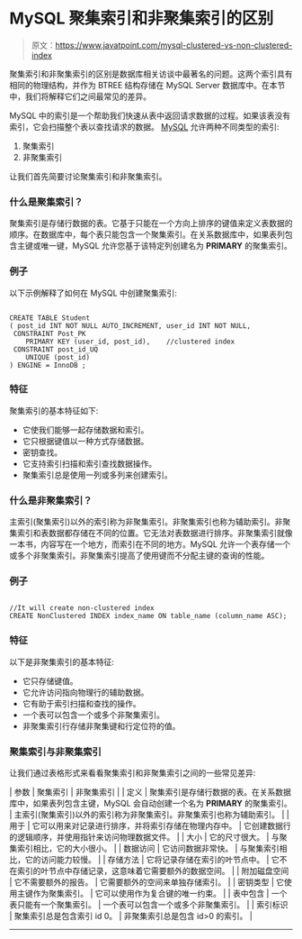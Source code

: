 # MySQL 聚集索引和非聚集索引的区别

> 原文：<https://www.javatpoint.com/mysql-clustered-vs-non-clustered-index>

聚集索引和非聚集索引的区别是数据库相关访谈中最著名的问题。这两个索引具有相同的物理结构，并作为 BTREE 结构存储在 MySQL Server 数据库中。在本节中，我们将解释它们之间最常见的差异。

MySQL 中的索引是一个帮助我们快速从表中返回请求数据的过程。如果该表没有索引，它会扫描整个表以查找请求的数据。 [MySQL](https://www.javatpoint.com/mysql-tutorial) 允许两种不同类型的索引:

1.  聚集索引
2.  非聚集索引

让我们首先简要讨论聚集索引和非聚集索引。

### 什么是聚集索引？

聚集索引是存储行数据的表。它基于只能在一个方向上排序的键值来定义表数据的顺序。在数据库中，每个表只能包含一个聚集索引。在关系数据库中，如果表列包含主键或唯一键，MySQL 允许您基于该特定列创建名为 **PRIMARY** 的聚集索引。

### 例子

以下示例解释了如何在 MySQL 中创建聚集索引:

```

CREATE TABLE Student
( post_id INT NOT NULL AUTO_INCREMENT, user_id INT NOT NULL,
 CONSTRAINT Post_PK
    PRIMARY KEY (user_id, post_id),    //clustered index
 CONSTRAINT post_id_UQ
    UNIQUE (post_id)             
) ENGINE = InnoDB ;

```

### 特征

聚集索引的基本特征如下:

*   它使我们能够一起存储数据和索引。
*   它只根据键值以一种方式存储数据。
*   密钥查找。
*   它支持索引扫描和索引查找数据操作。
*   聚集索引总是使用一列或多列来创建索引。

### 什么是非聚集索引？

主索引(聚集索引)以外的索引称为非聚集索引。非聚集索引也称为辅助索引。非聚集索引和表数据都存储在不同的位置。它无法对表数据进行排序。非聚集索引就像一本书，内容写在一个地方，而索引在不同的地方。MySQL 允许一个表存储一个或多个非聚集索引。非聚集索引提高了使用键而不分配主键的查询的性能。

### 例子

```

//It will create non-clustered index
CREATE NonClustered INDEX index_name ON table_name (column_name ASC);

```

### 特征

以下是非聚集索引的基本特征:

*   它只存储键值。
*   它允许访问指向物理行的辅助数据。
*   它有助于索引扫描和查找的操作。
*   一个表可以包含一个或多个非聚集索引。
*   非聚集索引行存储非聚集键和行定位符的值。

### 聚集索引与非聚集索引

让我们通过表格形式来看看聚集索引和非聚集索引之间的一些常见差异:

| 参数 | 聚集索引 | 非聚集索引 |
| 定义 | 聚集索引是存储行数据的表。在关系数据库中，如果表列包含主键，MySQL 会自动创建一个名为 **PRIMARY** 的聚集索引。 | 主索引(聚集索引)以外的索引称为非聚集索引。非聚集索引也称为辅助索引。 |
| 用于 | 它可以用来对记录进行排序，并将索引存储在物理内存中。 | 它创建数据行的逻辑顺序，并使用指针来访问物理数据文件。 |
| 大小 | 它的尺寸很大。 | 与聚集索引相比，它的大小很小。 |
| 数据访问 | 它访问数据非常快。 | 与聚集索引相比，它的访问能力较慢。 |
| 存储方法 | 它将记录存储在索引的叶节点中。 | 它不在索引的叶节点中存储记录，这意味着它需要额外的数据空间。 |
| 附加磁盘空间 | 它不需要额外的报告。 | 它需要额外的空间来单独存储索引。 |
| 密钥类型 | 它使用主键作为聚集索引。 | 它可以使用作为复合键的唯一约束。 |
| 表中包含 | 一个表只能有一个聚集索引。 | 一个表可以包含一个或多个非聚集索引。 |
| 索引标识 | 聚集索引总是包含索引 id 0。 | 非聚集索引总是包含 id>0 的索引。 |

* * *